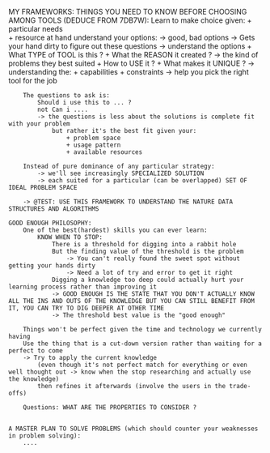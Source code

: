 MY FRAMEWORKS: 
    THINGS YOU NEED TO KNOW BEFORE CHOOSING AMONG TOOLS (DEDUCE FROM 7DB7W): 
        Learn to make choice given:
            + particular needs  
            + resource at hand 
                understand your options: 
                    -> good, bad options 
                    -> Gets your hand dirty to figure out these questions -> understand the options
                        + What TYPE of TOOL is this ?
                        + What the REASON it created ? 
                            -> the kind of problems they best suited 
                        + How to USE it ? 
                        + What makes it UNIQUE ? 
                            -> understanding the: 
                                + capabilities 
                                + constraints 
                                -> help you pick the right tool for the job 

        The questions to ask is: 
            Should i use this to ... ?
            not Can i ....
            -> the questions is less about the solutions is complete fit with your problem
                but rather it's the best fit given your:
                    + problem space
                    + usage pattern 
                    + available resources 

        Instead of pure dominance of any particular strategy: 
            -> we'll see increasingly SPECIALIZED SOLUTION
            -> each suited for a particular (can be overlapped) SET OF IDEAL PROBLEM SPACE 

        -> @TEST: USE THIS FRAMEWORK TO UNDERSTAND THE NATURE DATA STRUCTURES AND ALGORITHMS 

    GOOD ENOUGH PHILOSOPHY: 
        One of the best(hardest) skills you can ever learn: 
            KNOW WHEN TO STOP: 
                There is a threshold for digging into a rabbit hole 
                But the finding value of the threshold is the problem 
                    -> You can't really found the sweet spot without getting your hands dirty  
                    -> Need a lot of try and error to get it right 
                Digging a knowledge too deep could actually hurt your learning process rather than improving it   
                -> GOOD ENOUGH IS THE STATE THAT YOU DON'T ACTUALLY KNOW ALL THE INS AND OUTS OF THE KNOWLEDGE BUT YOU CAN STILL BENEFIT FROM IT, YOU CAN TRY TO DIG DEEPER AT OTHER TIME  
                -> The threshold best value is the "good enough" 

        Things won't be perfect given the time and technology we currently having 
        Use the thing that is a cut-down version rather than waiting for a perfect to come 
        -> Try to apply the current knowledge 
            (even though it's not perfect match for everything or even well thought out -> know when the stop researching and actually use the knowledge) 
            then refines it afterwards (involve the users in the trade-offs) 

        Questions: WHAT ARE THE PROPERTIES TO CONSIDER ? 


    A MASTER PLAN TO SOLVE PROBLEMS (which should counter your weaknesses in problem solving):
        ....